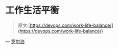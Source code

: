# 工作生活平衡

> 原文:[https://devops.com/work-life-balance/](https://devops.com/work-life-balance/)

— [罗尔泊](https://devops.com/author/breselman/)